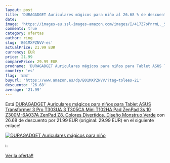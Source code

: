 ```yaml
---
layout: post
title: 'DURAGADGET Auriculares mágicos para niño al 26.68 % de descuento'
date: 
image: 'https://images-eu.ssl-images-amazon.com/images/I/417Z7oPnrmL._SL200_.jpg'
comments: true
category: ofertas
author: ring
slug: 'B01MXPZNVV-es'
actualPrice: 21.99 EUR
currency: EUR
price: 21.99
comparePrice: 29.99 EUR
prodname: 'DURAGADGET Auriculares mágicos para niños para Tablet ASUS Transformer 3 Pro T303UA  3 T305CA  Mini T102HA  Pad  ZenPad 3s 10  Z300M-6A037A  ZenPad Z8. Colores Divertidos. Diseño Monstruo Verde'
country: 'es'
flag: '🇪🇸'
buyurl: 'https://www.amazon.es/dp/B01MXPZNVV/?tag=tolees-21'
descuento: '26.68'
average: '21.99'
---
```


Está [DURAGADGET Auriculares mágicos para niños para Tablet ASUS Transformer 3 Pro T303UA  3 T305CA  Mini T102HA  Pad  ZenPad 3s 10  Z300M-6A037A  ZenPad Z8. Colores Divertidos. Diseño Monstruo Verde](https://www.amazon.es/dp/B01MXPZNVV/?tag=tolees-21) con 26.68 de descuento por 21.99 EUR (original: 29.99 EUR) en el siguiente enlace!

[![DURAGADGET Auriculares mágicos para niño](https://images-eu.ssl-images-amazon.com/images/I/417Z7oPnrmL._SL200_.jpg)](https://www.amazon.es/dp/B01MXPZNVV/?tag=tolees-21)

ℹ️:


[Ver la oferta!!](https://www.amazon.es/dp/B01MXPZNVV/?tag=tolees-21)
